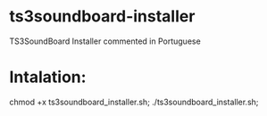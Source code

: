 # ts3soundboard-installer
TS3SoundBoard Installer commented in Portuguese
# Intalation:
>
chmod +x ts3soundboard_installer.sh;
./ts3soundboard_installer.sh;
